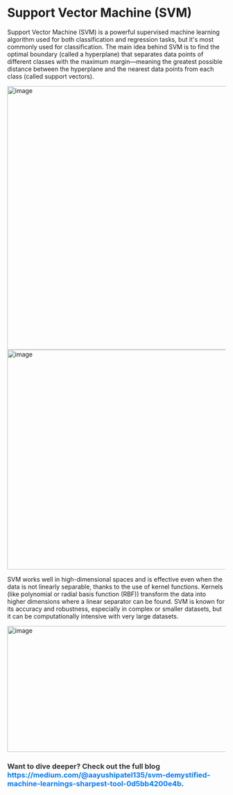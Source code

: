<h1> Support Vector Machine (SVM) </h1>
  
Support Vector Machine (SVM) is a powerful supervised machine learning algorithm used for both classification and regression tasks, but it's most commonly used for classification. The main idea behind SVM is to find the optimal boundary (called a hyperplane) that separates data points of different classes with the maximum margin—meaning the greatest possible distance between the hyperplane and the nearest data points from each class (called support vectors).

<img width="693" height="607" alt="image" src="https://github.com/user-attachments/assets/5ae676af-38b7-46f3-a664-f9d63b1b7e63" />

<img width="730" height="506" alt="image" src="https://github.com/user-attachments/assets/3f2674fb-9355-4827-840c-597b5b6d090c" />

SVM works well in high-dimensional spaces and is effective even when the data is not linearly separable, thanks to the use of kernel functions. Kernels (like polynomial or radial basis function (RBF)) transform the data into higher dimensions where a linear separator can be found. SVM is known for its accuracy and robustness, especially in complex or smaller datasets, but it can be computationally intensive with very large datasets.

<img width="706" height="290" alt="image" src="https://github.com/user-attachments/assets/5be530ff-9338-4d19-915a-eb5cb8ce8208" />

<h3 style="color: #333; font-weight: bold;">
  Want to dive deeper? Check out the full blog <a href="https://medium.com/@aayushipatel135/svm-demystified-machine-learnings-sharpest-tool-0d5bb4200e4b" style="color: #007bff; text-decoration: none;">https://medium.com/@aayushipatel135/svm-demystified-machine-learnings-sharpest-tool-0d5bb4200e4b</a>.
</h3>
